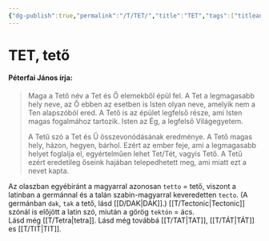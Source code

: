 ```yaml
---
{"dg-publish":true,"permalink":"/T/TET/","title":"TET","tags":["titleandheadingonedontmatch"],"created":"2024-03-04T00:13","updated":"2024-03-04T00:15"}
---
```



# TET, tető

#### Péterfai János írja:

> Maga a Tető név a Tet és Ő elemekből épül fel. A Tet a legmagasabb hely neve, az Ő ebben az esetben is Isten olyan neve, amelyik nem a Ten alapszóból ered. A Tető is az épület legfelső része, ami Isten magas fogalmához tartozik. Isten az Ég, a legfelső Világegyetem.  
>
> A Tetű szó a Tet és Ű összevonódásának eredménye. A Tető magas hely, házon, hegyen, bárhol. Ezért az ember feje, ami a legmagasabb helyet foglalja el, egyértelműen lehet Tet/Tét, vagyis Tető. A Tetű ezért eredetileg őseink hajában telepedhetett meg, ami miatt ezt a nevet kapta.  

Az olaszban egyébiránt a magyarral azonosan `tetto` = tető, viszont a latinban a germánnal és a talán szabin-magyarral keveredetten `tecto`. (A germánban `dak`, `tak` a tető, lásd [[D/DAK\|DAK]].) [[T/Tectonic\|Tectonic]] szónál is előjött a latin szó, miután a görög `tektón` = ács.  
Lásd még [[T/Tetra\|tetra]]. Lásd még továbbá [[T/TAT\|TAT]], [[T/TÁT\|TÁT]] es [[T/TIT\|TIT]].  